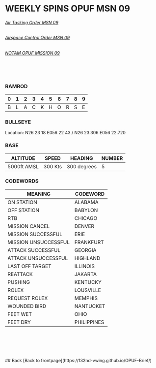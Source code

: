 # WEEKLY SPINS OPUF MSN 09

                  
###### [Air Tasking Order MSN 09](/OPUF-Brief/Docs/ATO/ATO_9.html) 
###### [Airspace Control Order MSN 09](/OPUF-Brief/Docs/ACO/ACO_9.html) 
###### [NOTAM OPUF MISSION 09](/OPUF-Brief/Docs/NOTAM/NOTAM_09.html)
<br>
<br>

### RAMROD

| 0 | 1 | 2 | 3 | 4 | 5 | 6 | 7 | 8 | 9 |
| - | - | - | - | - | - | - | - | - | - |
| B | L | A | C | K | H | O | R | S | E |


### BULLSEYE

Location: N26 23 18 E056 22 43  / N26 23.306 E056 22.720



### BASE

| ALTITUDE | SPEED | HEADING | NUMBER| 
| -------- | ----- | ------- | ----- | 
| 5000ft AMSL | 300 Kts | 300 degrees | 5 |

### CODEWORDS

| MEANING | CODEWORD | 
| ------- | -------- | 
| ON STATION | ALABAMA | 
| OFF STATION | BABYLON |
| RTB | CHICAGO |
| MISSION CANCEL | DENVER |
| MISSION SUCCESSFUL| ERIE |
| MISSION UNSUCCESSFUL| FRANKFURT |
| ATTACK SUCCESSFUL | GEORGIA |
| ATTACK UNSUCCESSFUL | HIGHLAND |
| LAST OFF TARGET| ILLINOIS |
| REATTACK | JAKARTA |
| PUSHING | KENTUCKY |
| ROLEX | LOUSVILLE |
| REQUEST ROLEX| MEMPHIS|
| WOUNDED BIRD | NANTUCKET |
| FEET WET | OHIO |
| FEET DRY | PHILIPPINES |




<br>
<br>
<br>
<br>
<br>
## Back
[Back to frontpage](https://132nd-vwing.github.io/OPUF-Brief/)